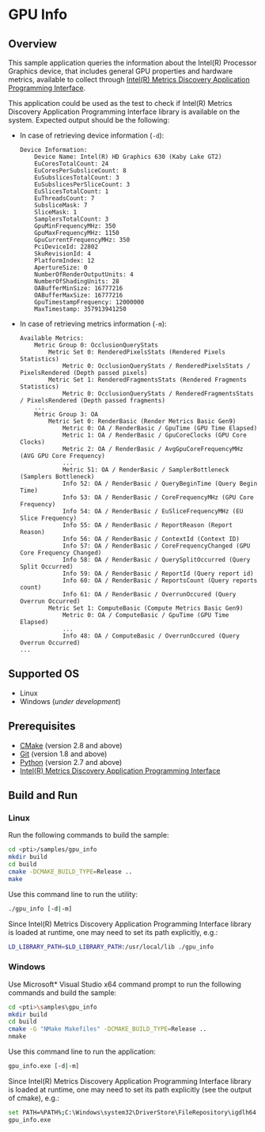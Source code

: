 # GPU Info
## Overview
This sample application queries the information about the Intel(R) Processor Graphics device, that includes general GPU properties and hardware metrics, available to collect through [Intel(R) Metrics Discovery Application Programming Interface](https://github.com/intel/metrics-discovery).

This application could be used as the test to check if Intel(R) Metrics Discovery Application Programming Interface library is available on the system. Expected output should be the following:
* In case of retrieving device information (`-d`):
    ```
    Device Information:
        Device Name: Intel(R) HD Graphics 630 (Kaby Lake GT2)
        EuCoresTotalCount: 24
        EuCoresPerSubsliceCount: 8
        EuSubslicesTotalCount: 3
        EuSubslicesPerSliceCount: 3
        EuSlicesTotalCount: 1
        EuThreadsCount: 7
        SubsliceMask: 7
        SliceMask: 1
        SamplersTotalCount: 3
        GpuMinFrequencyMHz: 350
        GpuMaxFrequencyMHz: 1150
        GpuCurrentFrequencyMHz: 350
        PciDeviceId: 22802
        SkuRevisionId: 4
        PlatformIndex: 12
        ApertureSize: 0
        NumberOfRenderOutputUnits: 4
        NumberOfShadingUnits: 28
        OABufferMinSize: 16777216
        OABufferMaxSize: 16777216
        GpuTimestampFrequency: 12000000
        MaxTimestamp: 357913941250
    ```
* In case of retrieving metrics information (`-m`):
    ```
    Available Metrics:
        Metric Group 0: OcclusionQueryStats
            Metric Set 0: RenderedPixelsStats (Rendered Pixels Statistics)
                Metric 0: OcclusionQueryStats / RenderedPixelsStats / PixelsRendered (Depth passed pixels)
            Metric Set 1: RenderedFragmentsStats (Rendered Fragments Statistics)
                Metric 0: OcclusionQueryStats / RenderedFragmentsStats / PixelsRendered (Depth passed fragments)
        ...
        Metric Group 3: OA
            Metric Set 0: RenderBasic (Render Metrics Basic Gen9)
                Metric 0: OA / RenderBasic / GpuTime (GPU Time Elapsed)
                Metric 1: OA / RenderBasic / GpuCoreClocks (GPU Core Clocks)
                Metric 2: OA / RenderBasic / AvgGpuCoreFrequencyMHz (AVG GPU Core Frequency)
                ...
                Metric 51: OA / RenderBasic / SamplerBottleneck (Samplers Bottleneck)
                Info 52: OA / RenderBasic / QueryBeginTime (Query Begin Time)
                Info 53: OA / RenderBasic / CoreFrequencyMHz (GPU Core Frequency)
                Info 54: OA / RenderBasic / EuSliceFrequencyMHz (EU Slice Frequency)
                Info 55: OA / RenderBasic / ReportReason (Report Reason)
                Info 56: OA / RenderBasic / ContextId (Context ID)
                Info 57: OA / RenderBasic / CoreFrequencyChanged (GPU Core Frequency Changed)
                Info 58: OA / RenderBasic / QuerySplitOccurred (Query Split Occurred)
                Info 59: OA / RenderBasic / ReportId (Query report id)
                Info 60: OA / RenderBasic / ReportsCount (Query reports count)
                Info 61: OA / RenderBasic / OverrunOccured (Query Overrun Occurred)
            Metric Set 1: ComputeBasic (Compute Metrics Basic Gen9)
                Metric 0: OA / ComputeBasic / GpuTime (GPU Time Elapsed)
                ...
                Info 48: OA / ComputeBasic / OverrunOccured (Query Overrun Occurred)
    ...
    ```
## Supported OS
- Linux
- Windows (*under development*)

## Prerequisites
- [CMake](https://cmake.org/) (version 2.8 and above)
- [Git](https://git-scm.com/) (version 1.8 and above)
- [Python](https://www.python.org/) (version 2.7 and above)
- [Intel(R) Metrics Discovery Application Programming Interface](https://github.com/intel/metrics-discovery)

## Build and Run
### Linux
Run the following commands to build the sample:
```sh
cd <pti>/samples/gpu_info
mkdir build
cd build
cmake -DCMAKE_BUILD_TYPE=Release ..
make
```
Use this command line to run the utility:
```sh
./gpu_info [-d|-m]
```
Since Intel(R) Metrics Discovery Application Programming Interface library is loaded at runtime, one may need to set its path explicitly, e.g.:
```sh
LD_LIBRARY_PATH=$LD_LIBRARY_PATH:/usr/local/lib ./gpu_info
```
### Windows
Use Microsoft* Visual Studio x64 command prompt to run the following commands and build the sample:
```sh
cd <pti>\samples\gpu_info
mkdir build
cd build
cmake -G "NMake Makefiles" -DCMAKE_BUILD_TYPE=Release ..
nmake
```
Use this command line to run the application:
```sh
gpu_info.exe [-d|-m]
```
Since Intel(R) Metrics Discovery Application Programming Interface library is loaded at runtime, one may need to set its path explicitly (see the output of cmake), e.g.:
```sh
set PATH=%PATH%;C:\Windows\system32\DriverStore\FileRepository\igdlh64.inf_amd64_d59561bc9241aaf5
gpu_info.exe
```